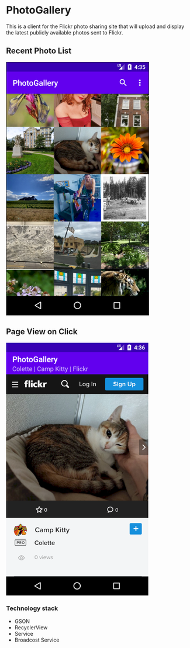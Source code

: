 # PhotoGallery
This is a client for the Flickr photo sharing site that will upload and display the latest publicly available photos sent to Flickr.
## Recent Photo List

![List recent photo](image/Screenshot%201.png)

## Page View on Click

![Page View onClick](image/Screenshot%202.png)

### Technology stack
- GSON
- RecyclerView
- Service
- Broadcost Service
